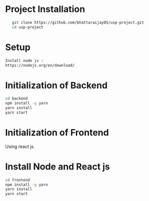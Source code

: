 # Project Installation

```bash
   git clone https://github.com/bhattaraijay05/usp-project.git
   cd usp-project
```

# Setup

```bash
Install node js :
https://nodejs.org/en/download/
```

# Initialization of Backend

```bash
cd backend
npm install -g yarn
yarn install
yarn start
```

# Initialization of Frontend

Using react js.

# Install Node and React js

```bash
cd frontend
npm install -g yarn
yarn install
yarn start
```
